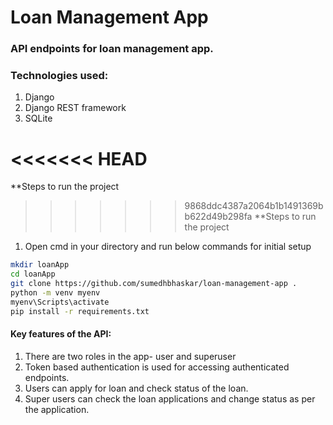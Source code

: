 # Loan Management App

### API endpoints for loan management app.

### Technologies used:
1. Django
2. Django REST framework
3. SQLite

<<<<<<< HEAD
=======
**Steps to run the project
>>>>>>> 9868ddc4387a2064b1b1491369bb622d49b298fa
**Steps to run the project


1. Open cmd in your directory and run below commands for initial setup

```sh
mkdir loanApp
cd loanApp
git clone https://github.com/sumedhbhaskar/loan-management-app .
python -m venv myenv
myenv\Scripts\activate
pip install -r requirements.txt
```

#### Key features of the API:
1. There are two roles in the app- user and superuser
2. Token based authentication is used for accessing authenticated endpoints.
3. Users can apply for loan and check status of the loan.
4. Super users can check the loan applications and change status as per the application.





